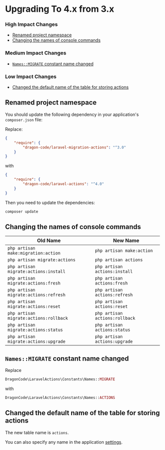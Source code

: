 # Upgrading To 4.x from 3.x

### High Impact Changes

- [Renamed project namespace](#renamed-project-namespace)
- [Changing the names of console commands](#changing-the-names-of-console-commands)

### Medium Impact Changes

- [`Names::MIGRATE` constant name changed](#namesmigrate-constant-name-changed)

### Low Impact Changes

- [Changed the default name of the table for storing actions](#changed-the-default-name-of-the-table-for-storing-actions)

## Renamed project namespace

You should update the following dependency in your application's `composer.json` file:

Replace:

```json
{
    "require": {
        "dragon-code/laravel-migration-actions": "^3.0"
    }
}
```

with

```json
{
    "require": {
        "dragon-code/laravel-actions": "^4.0"
    }
}
```

Then you need to update the dependencies:

```bash
composer update
```

## Changing the names of console commands

| Old Name                               | New Name                       |
|----------------------------------------|--------------------------------|
| `php artisan make:migration:action`    | `php artisan make:action`      |
| `php artisan migrate:actions`          | `php artisan actions`          |
| `php artisan migrate:actions:install`  | `php artisan actions:install`  |
| `php artisan migrate:actions:fresh`    | `php artisan actions:fresh`    |
| `php artisan migrate:actions:refresh`  | `php artisan actions:refresh`  |
| `php artisan migrate:actions:reset`    | `php artisan actions:reset`    |
| `php artisan migrate:actions:rollback` | `php artisan actions:rollback` |
| `php artisan migrate:actions:status`   | `php artisan actions:status`   |
| `php artisan migrate:actions:upgrade`  | `php artisan actions:upgrade`  |

## `Names::MIGRATE` constant name changed

Replace

```php
DragonCode\LaravelActions\Constants\Names::MIGRATE
```

with

```php
DragonCode\LaravelActions\Constants\Names::ACTIONS
```

## Changed the default name of the table for storing actions

The new table name is `actions`.

You can also specify any name in the application [settings](https://github.com/TheDragonCode/laravel-actions/blob/main/config/actions.php).
